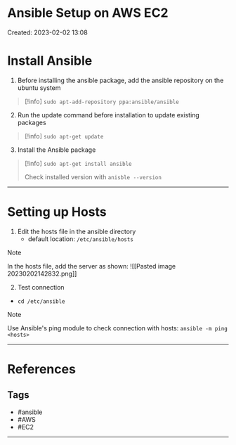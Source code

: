 # Ansible Setup on AWS EC2
Created: 2023-02-02 13:08

# Install Ansible 
1. Before installing the ansible package, add the ansible repository on the ubuntu system
  >[!info]
  >`sudo apt-add-repository ppa:ansible/ansible`

2. Run the update command before installation to update existing packages
>[!info]
>`sudo apt-get update`

3. Install the Ansible package
>[!info]
>`sudo apt-get install ansible`
>
>Check installed version with 
>`anisble --version`

---
# Setting up Hosts
1. Edit the hosts file in the ansible directory
	- default location: `/etc/ansible/hosts`
>[!note]
>In the hosts file, add the server as shown:
>![[Pasted image 20230202142832.png]]

2. Test connection 
- `cd /etc/ansible`
>[!note]
>Use Ansible's ping module to check connection with hosts:
>`ansible -m ping <hosts>`

---

# References

## Tags
- #ansible 
- #AWS
- #EC2
---